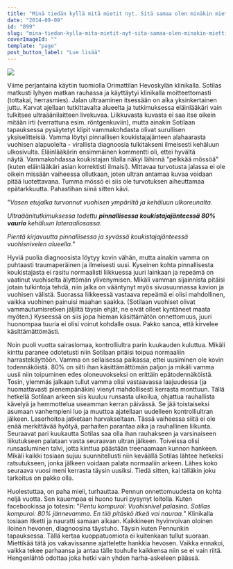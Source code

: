 ```yaml
---
title: "Minä tiedän kyllä mitä mietit nyt. Sitä samaa olen minäkin miettinyt."
date: "2014-09-09"
id: "899"
slug: "mina-tiedan-kylla-mita-mietit-nyt-sita-samaa-olen-minakin-miettinyt"
coverImageId: ""
template: "page"
post_button_label: "Lue lisää"
---
```


[![](images/201409092123086796.jpg)](http://2.bp.blogspot.com/-RkwHisq_OKM/VA9TD6y42aI/AAAAAAAAI2s/wus_IQjI9Qc/s1600/201409092123086796.jpg)

  

Viime perjantaina käytiin tuomiolla Orimattilan Hevoskylän klinikalla. Sotilas matkusti lyhyen matkan rauhassa ja käyttäytyi klinikalla moitteettomasti (tottakai, herrasmies). Jalan ultraaminen itsessään on aika yksinkertainen juttu. Karvat ajellaan tutkittavalta alueelta ja tutkimuksessa eläinlääkäri vain tulkitsee ultraäänilaitteen livekuvaa. Liikkuvasta kuvasta ei saa itse oikein mitään irti (verrattuna esim. röntgenkuviin), mutta ainakin Sotilaan tapauksessa pysäytetyt klipit vammakohdasta olivat surullisen yksiselitteisiä. Vamma löytyi pinnallisen koukistajajänteen alahaarasta vuohisen alapuolelta - virallista diagnoosia tulkitakseni ilmeisesti kehäluun ulkosivulta. Eläinlääkärin ensimmäinen kommentti oli, ettei hyvältä näytä. Vammakohdassa koukistajan tilalla näkyi lähinnä "pelkkää mössöä" (kuten eläinlääkäri asian korrektisti ilmaisi). Mittavaa turvotusta jalassa ei ole oikein missään vaiheessa ollutkaan, joten ultran antamaa kuvaa voidaan pitää luotettavana. Tumma mössö ei siis ole turvotuksen aiheuttamaa epätarkkuutta. Pahastihan siinä sitten kävi.

  

"_Vasen etujalka turvonnut vuohisen ympäriltä ja kehäluun ulkoreunalta._

_Ultraäänitutkimuksessa todettu **pinnallisessa koukistajajänteessä 80% vaurio** kehäluun lateraaliosassa._

_Pientä kirjavuutta pinnallisessa ja syvässä koukistajajänteessä vuohisnivelen alueella._"

  

Hyviä puolia diagnoosista löytyy kovin vähän, mutta ainakin vamma on puhtaasti traumaperäinen ja ilmeisesti uusi. Kyseinen kohta pinnallisesta koukistajasta ei rasitu normaalisti liikkuessa juuri lainkaan ja repeämä on vaatinut vuohiselta älyttömän ylivenymisen. Mikäli vamman sijainnista pitäisi jotain tulkintoja tehdä, niin jalka on vääntynyt myös sivusuunnassa kavion ja vuohisen välistä. Suorassa liikkeessä vastaava repeämä ei olisi mahdollinen, vaikka vuohinen painuisi maahan saakka. (Sotilaan vuohiset olivat vammautumisretken jäljiltä täysin ehjät, ne eivät olleet kyntäneet maata myöten.) Kyseessä on siis jopa hieman käsittämätön onnettomuus, juuri huonompaa tuuria ei olisi voinut kohdalle osua. Pakko sanoa, että kirvelee käsittämättömästi.

  

Noin puoli vuotta sairaslomaa, kontrolliultra parin kuukauden kuluttua. Mikäli kinttu paranee odotetusti niin Sotilaan pitäisi toipua normaaliin harrastekäyttöön. Vamma on sellaisessa paikassa, ettei uusiminen ole kovin todennäköistä. 80% on silti ihan käsittämättömän paljon ja mikäli vamma uusii niin toipuminen edes oloneuvokseksi on erittäin epätodennäköistä. Tosin, ylemmäs jalkaan tullut vamma olisi vastaavassa laajuudessa (ja huomattavasti pienempänäkin) vienyt mahdollisesti kerrasta monttuun. Tällä hetkellä Sotilaan arkeen siis kuuluu runsasta ulkoilua, ohjattua rauhallista kävelyä ja hemmottelua useamman kerran päivässä. Se jää toistaiseksi asumaan vanhempieni luo ja muuttoa ajatellaan uudelleen kontrolliultran jälkeen. Laserhoitoa jatketaan harvakseltaan. Tässä vaiheessa siitä ei ole enää merkittävää hyötyä, parhaiten parantaa aika ja rauhallinen liikunta. Seuraavat pari kuukautta Sotilas saa olla ihan rauhakseen ja varsinaiseen liikutukseen palataan vasta seuraavan ultran jälkeen. Toiveissa olisi runsasluminen talvi, jotta kinttua päästään treenaamaan kunnon hankeen. Mikäli kaikki tosiaan sujuu suunnitellusti niin keväällä Sotilas lähtee hetkeksi ratsutukseen, jonka jälkeen voidaan palata normaaliin arkeen. Lähes koko seuraava vuosi meni kerrasta täysin uusiksi. Tiedä sitten, kai tälläkin joku tarkoitus on pakko olla.

  

Huolestuttaa, on paha mieli, turhauttaa. Pennun onnettomuudesta on kohta neljä vuotta. Sen kauempaa ei huono tuuri pysynyt loitolla. Kuten facebookissa jo totesin: "_Pentu kompuroi: Vuohisnivel palasina. Sotilas kompuroi: 80% jännevamma. En tiiä pitäskö itkeä vai nauraa._" Klinikalla tosiaan itketti ja nauratti samaan aikaan. Kaikkineen hyvinvoivan oloinen iloinen hevonen, diagnoosina täystuho. Täysin kuten Pennunkin tapauksessa. Tällä kertaa kuoppatuomiota ei kuitenkaan tullut suoraan. Miettikää tätä jos vakavissanne ajattelette hankkia hevosen. Vaikka ennakoi, vaikka tekee parhaansa ja antaa tälle touhulle kaikkensa niin se ei vain riitä. Hengenlähtö odottaa joka hetki vain yhden harha-askeleen päässä.
